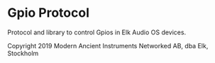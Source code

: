# Gpio ProtocolProtocol and library to control Gpios in Elk Audio OS devices. Copyright 2019 Modern Ancient Instruments Networked AB, dba Elk, Stockholm